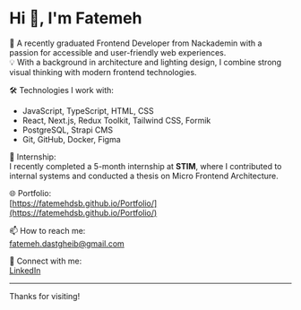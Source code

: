 # Hi 👋, I'm Fatemeh

🎯 A recently graduated Frontend Developer from Nackademin with a passion for accessible and user-friendly web experiences.  
💡 With a background in architecture and lighting design, I combine strong visual thinking with modern frontend technologies.

🛠️ Technologies I work with:
- JavaScript, TypeScript, HTML, CSS
- React, Next.js, Redux Toolkit, Tailwind CSS, Formik
- PostgreSQL, Strapi CMS
- Git, GitHub, Docker, Figma

💼 Internship:  
I recently completed a 5-month internship at **STIM**, where I contributed to internal systems and conducted a thesis on Micro Frontend Architecture.

🌐 Portfolio:  
[https://fatemehdsb.github.io/Portfolio/](https://fatemehdsb.github.io/Portfolio/)

📫 How to reach me:  
fatemeh.dastgheib@gmail.com

🤝 Connect with me:  
[LinkedIn](https://www.linkedin.com/in/your-profile)

---

Thanks for visiting!
